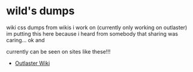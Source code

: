 # wild's dumps
wiki css dumps from wikis i work on (currently only working on outlaster)<br>
im putting this here because i heard from somebody that sharing was caring... ok and

currently can be seen on sites like these!!!
- [Outlaster Wiki](https://outlaster.miraheze.org)
